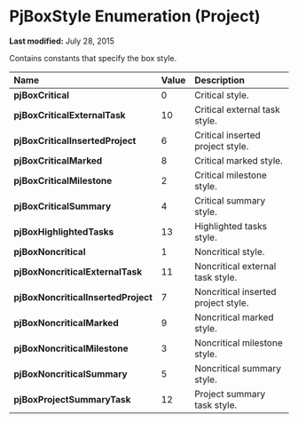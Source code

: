 
# PjBoxStyle Enumeration (Project)

 **Last modified:** July 28, 2015

Contains constants that specify the box style.


|**Name**|**Value**|**Description**|
|:-----|:-----|:-----|
| **pjBoxCritical**|0|Critical style.|
| **pjBoxCriticalExternalTask**|10|Critical external task style.|
| **pjBoxCriticalInsertedProject**|6|Critical inserted project style.|
| **pjBoxCriticalMarked**|8|Critical marked style.|
| **pjBoxCriticalMilestone**|2|Critical milestone style.|
| **pjBoxCriticalSummary**|4|Critical summary style.|
| **pjBoxHighlightedTasks**|13|Highlighted tasks style.|
| **pjBoxNoncritical**|1|Noncritical style.|
| **pjBoxNoncriticalExternalTask**|11|Noncritical external task style.|
| **pjBoxNoncriticalInsertedProject**|7|Noncritical inserted project style.|
| **pjBoxNoncriticalMarked**|9|Noncritical marked style.|
| **pjBoxNoncriticalMilestone**|3|Noncritical milestone style.|
| **pjBoxNoncriticalSummary**|5|Noncritical summary style.|
| **pjBoxProjectSummaryTask**|12|Project summary task style.|

